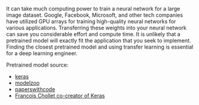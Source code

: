 It can take much computing power to train a neural network for a large image dataset. Google, Facebook, Microsoft, and other tech companies have utilized GPU arrays for training high-quality neural networks for various applications. Transferring these weights into your neural network can save you considerable effort and compute time. It is unlikely that a pretrained model will exactly fit the application that you seek to implement. Finding the closest pretrained model and using transfer learning is essential for a deep learning engineer.

Pretrained model source:
* [keras](https://keras.io/api/applications/)
* [modelzoo](https://modelzoo.co/)
* [paperswithcode](https://paperswithcode.com/)
* [Francois Chollet co-creator of Keras](https://github.com/fchollet/deep-learning-models)
